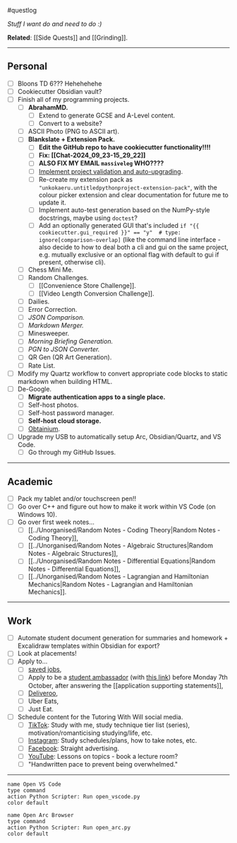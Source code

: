 #questlog 

*Stuff I want do and need to do :)*

**Related**: [[Side Quests]] and [[Grinding]].

---
## Personal

- [ ] Bloons TD 6??? Hehehehehe
- [ ] Cookiecutter Obsidian vault?
- [ ] Finish all of my programming projects.
	- [ ] **AbrahamMD.**
		- [ ] Extend to generate GCSE and A-Level content.
		- [ ] Convert to a website?
	- [ ] ASCII Photo (PNG to ASCII art).
	- [ ] **Blankslate + Extension Pack.**
		- [ ] **Edit the GitHub repo to have cookiecutter functionality!!!!**
		- [ ] **Fix: [[Chat-2024_09_23-15_29_22]]**
		- [ ] **ALSO FIX MY EMAIL `massiveleg` WHO????**
		- [ ] [Implement project validation and auto-upgrading](https://cruft.github.io/cruft/).
		- [ ] Re-create my extension pack as `"unkokaeru.untitledpythonproject-extension-pack"`, with the colour picker extension and clear documentation for future me to update it.
		- [ ] Implement auto-test generation based on the NumPy-style docstrings, maybe using `doctest`?
		- [ ] Add an optionally generated GUI that's included `if "{{ cookiecutter.gui_required }}" == "y"  # type: ignore[comparison-overlap]` (like the command line interface - also decide to how to deal both a cli and gui on the same project, e.g. mutually exclusive or an optional flag with default to gui if present, otherwise cli).
	- [ ] Chess Mini Me.
	- [ ] Random Challenges.
		- [ ] [[Convenience Store Challenge]].
		- [ ] [[Video Length Conversion Challenge]].
	- [ ] Dailies.
	- [ ] Error Correction.
	- [ ] *JSON Comparison.*
	- [ ] *Markdown Merger.*
	- [ ] Minesweeper.
	- [ ] *Morning Briefing Generation.*
	- [ ] *PGN to JSON Converter.*
	- [ ] QR Gen (QR Art Generation).
	- [ ] Rate List.
- [ ] Modify my Quartz workflow to convert appropriate code blocks to static markdown when building HTML.
- [ ] De-Google.
	- [ ] **Migrate authentication apps to a single place.**
	- [ ] Self-host photos.
	- [ ] Self-host password manager.
	- [ ] **Self-host cloud storage.**
	- [ ] [Obtainium](https://github.com/ImranR98/Obtainium).
- [ ] Upgrade my USB to automatically setup Arc, Obsidian/Quartz, and VS Code.
	- [ ] Go through my GitHub Issues.

---
## Academic

- [ ] Pack my tablet and/or touchscreen pen!!
- [ ] Go over C++ and figure out how to make it work within VS Code (on Windows 10).
- [ ] Go over first week notes...
	- [ ] [[../Unorganised/Random Notes - Coding Theory|Random Notes - Coding Theory]],
	- [ ] [[../Unorganised/Random Notes - Algebraic Structures|Random Notes - Algebraic Structures]],
	- [ ] [[../Unorganised/Random Notes - Differential Equations|Random Notes - Differential Equations]],
	- [ ] [[../Unorganised/Random Notes - Lagrangian and Hamiltonian Mechanics|Random Notes - Lagrangian and Hamiltonian Mechanics]].

---
## Work

- [ ] Automate student document generation for summaries and homework + Excalidraw templates within Obsidian for export?
- [ ] Look at placements!
- [ ] Apply to...
	- [ ] [saved jobs](https://myjobs.indeed.com/saved),
	- [ ] Apply to be a [student ambassador](https://www.lincoln.ac.uk/media/responsive2017/Student,Ambassador,JD,,Responsibilities,2024,.pdf) (with [this link](https://forms.office.com/e/3DgQj1aNND)) before Monday 7th October, after answering the [[application supporting statements]],
	- [ ] [Deliveroo](https://rider.deliveroo.co.uk/hub/applicant),
	- [ ] Uber Eats,
	- [ ] Just Eat.
- [ ] Schedule content for the Tutoring With Will social media.
	- [ ] [TikTok](https://www.tiktok.com/@tutoringwithwill): Study with me, study technique tier list (series), motivation/romanticising studying/life, etc.
	- [ ] [Instagram](https://www.instagram.com/tutoringwithwill): Study schedules/plans, how to take notes, etc.
	- [ ] [Facebook](https://www.facebook.com/tutoringwithwill): Straight advertising.
	- [ ] [YouTube](https://www.youtube.com/@tutoringwithwill): Lessons on topics - book a lecture room?
	- [ ] "Handwritten pace to prevent being overwhelmed."

---

```button
name Open VS Code
type command
action Python Scripter: Run open_vscode.py
color default
```

```button
name Open Arc Browser
type command
action Python Scripter: Run open_arc.py
color default
```

